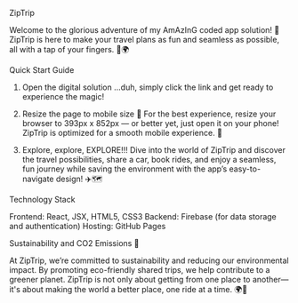 ZipTrip

Welcome to the glorious adventure of my AmAzInG coded app solution! 🎉 ZipTrip is here to make your travel plans as fun and seamless as possible, all with a tap of your fingers. 🚗🌍

Quick Start Guide

1. Open the digital solution
...duh, simply click the link and get ready to experience the magic! 

2. Resize the page to mobile size 📲
For the best experience, resize your browser to 393px x 852px — or better yet, just open it on your phone! ZipTrip is optimized for a smooth mobile experience. 📱

3. Explore, explore, EXPLORE!!!
Dive into the world of ZipTrip and discover the travel possibilities, share a car, book rides, and enjoy a seamless, fun journey while saving the environment with the app’s easy-to-navigate design! ✈️🗺️



Technology Stack

Frontend: React, JSX, HTML5, CSS3
Backend: Firebase (for data storage and authentication)
Hosting: GitHub Pages


Sustainability and CO2 Emissions 🌱

At ZipTrip, we’re committed to sustainability and reducing our environmental impact. By promoting eco-friendly shared trips, we help contribute to a greener planet. ZipTrip is not only about getting from one place to another—it's about making the world a better place, one ride at a time. 🌍🌱